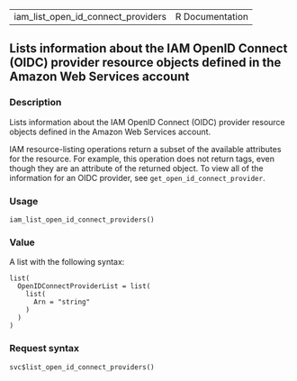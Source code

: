 <table style="width: 100%;">
<tbody>
<tr class="odd">
<td>iam_list_open_id_connect_providers</td>
<td style="text-align: right;">R Documentation</td>
</tr>
</tbody>
</table>

## Lists information about the IAM OpenID Connect (OIDC) provider resource objects defined in the Amazon Web Services account

### Description

Lists information about the IAM OpenID Connect (OIDC) provider resource
objects defined in the Amazon Web Services account.

IAM resource-listing operations return a subset of the available
attributes for the resource. For example, this operation does not return
tags, even though they are an attribute of the returned object. To view
all of the information for an OIDC provider, see
`get_open_id_connect_provider`.

### Usage

    iam_list_open_id_connect_providers()

### Value

A list with the following syntax:

    list(
      OpenIDConnectProviderList = list(
        list(
          Arn = "string"
        )
      )
    )

### Request syntax

    svc$list_open_id_connect_providers()

